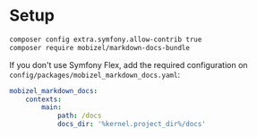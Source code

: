 # Setup

```bash
composer config extra.symfony.allow-contrib true
composer require mobizel/markdown-docs-bundle
```

If you don't use Symfony Flex, add the required configuration on `config/packages/mobizel_markdown_docs.yaml`: 

```yaml
mobizel_markdown_docs:
    contexts:
        main:
            path: /docs
            docs_dir: '%kernel.project_dir%/docs'
```
